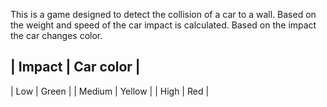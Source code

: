 This is a game designed to detect the collision of a car to a wall. Based on the weight and speed of the car impact is calculated. Based on the impact the car changes color. 

| Impact  | Car color |
-----------------------
| Low     | Green     |
| Medium  | Yellow    |
| High    | Red       |
